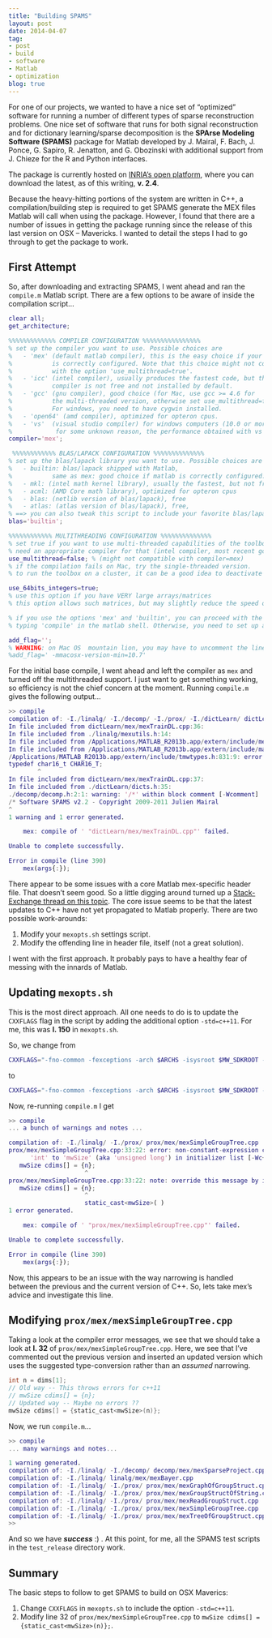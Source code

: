 ```yaml
---
title: "Building SPAMS"
layout: post
date: 2014-04-07
tag: 
- post
- build
- software
- Matlab
- optimization
blog: true
---
```


For one of our projects, we wanted to have a nice set of “optimized” software for running a number of different types of sparse reconstruction problems. One nice set of software that runs for both signal reconstruction and for dictionary learning/sparse decomposition is the **SPArse Modeling Software (SPAMS)** package for Matlab developed by J. Mairal, F. Bach, J. Ponce, G. Sapiro, R. Jenatton, and G. Obozinski with additional support from J. Chieze for the R and Python interfaces.

The package is currently hosted on [INRIA’s open platform](http://spams-devel.gforge.inria.fr), where you can download the latest, as of this writing, **v. 2.4**.

Because the heavy-hitting portions of the system are written in C++, a compilation/building step is required to get SPAMS generate the MEX files Matlab will call when using the package. However, I found that there are a number of issues in getting the package running since the release of this last version on OSX – Mavericks. I wanted to detail the steps I had to go through to get the package to work.

## First Attempt
So, after downloading and extracting SPAMS, I went ahead and ran the `compile.m` Matlab script. There are a few options to be aware of inside the compilation script...

```matlab
clear all;
get_architecture;

%%%%%%%%%%%%% COMPILER CONFIGURATION %%%%%%%%%%%%%%%%
% set up the compiler you want to use. Possible choices are
%   - 'mex' (default matlab compiler), this is the easy choice if your matlab
%           is correctly configured. Note that this choice might not compatible
%           with the option 'use_multithread=true'. 
%   - 'icc' (intel compiler), usually produces the fastest code, but the
%           compiler is not free and not installed by default.
%   - 'gcc' (gnu compiler), good choice (for Mac, use gcc >= 4.6 for
%           the multi-threaded version, otherwise set use_multithread=false).
%           For windows, you need to have cygwin installed.
%   - 'open64' (amd compiler), optimized for opteron cpus.
%   - 'vs'  (visual studio compiler) for windows computers (10.0 or more is recommended)
%            for some unknown reason, the performance obtained with vs is poor compared to icc/gcc
compiler='mex';

 %%%%%%%%%%%% BLAS/LAPACK CONFIGURATION %%%%%%%%%%%%%%
% set up the blas/lapack library you want to use. Possible choices are
%   - builtin: blas/lapack shipped with Matlab, 
%           same as mex: good choice if matlab is correctly configured.
%   - mkl: (intel math kernel library), usually the fastest, but not free.
%   - acml: (AMD Core math library), optimized for opteron cpus
%   - blas: (netlib version of blas/lapack), free
%   - atlas: (atlas version of blas/lapack), free,
% ==> you can also tweak this script to include your favorite blas/lapack library
blas='builtin';

%%%%%%%%%%%% MULTITHREADING CONFIGURATION %%%%%%%%%%%%%%
% set true if you want to use multi-threaded capabilities of the toolbox. You
% need an appropriate compiler for that (intel compiler, most recent gcc, or visual studio pro)
use_multithread=false; % (might not compatible with compiler=mex)
% if the compilation fails on Mac, try the single-threaded version.
% to run the toolbox on a cluster, it can be a good idea to deactivate this

use_64bits_integers=true;
% use this option if you have VERY large arrays/matrices 
% this option allows such matrices, but may slightly reduce the speed of the computations.

% if you use the options 'mex' and 'builtin', you can proceed with the compilation by
% typing 'compile' in the matlab shell. Otherwise, you need to set up a few path below.

add_flag='';
% WARNING: on Mac OS  mountain lion, you may have to uncomment the line
%add_flag=' -mmacosx-version-min=10.7'
```

For the initial base compile, I went ahead and left the compiler as `mex` and turned off the multithreaded support. I just want to get something working, so efficiency is not the chief concern at the moment. Running `compile.m` gives the following output...

```matlab
>> compile
compilation of: -I./linalg/ -I./decomp/ -I./prox/ -I./dictLearn/ dictLearn/mex/mexTrainDL.cpp
In file included from dictLearn/mex/mexTrainDL.cpp:36:
In file included from ./linalg/mexutils.h:14:
In file included from /Applications/MATLAB_R2013b.app/extern/include/mex.h:58:
In file included from /Applications/MATLAB_R2013b.app/extern/include/matrix.h:252:
/Applications/MATLAB_R2013b.app/extern/include/tmwtypes.h:831:9: error: unknown type name 'char16_t'
typedef char16_t CHAR16_T;
        ^
In file included from dictLearn/mex/mexTrainDL.cpp:37:
In file included from ./dictLearn/dicts.h:35:
./decomp/decomp.h:2:1: warning: '/*' within block comment [-Wcomment]
/* Software SPAMS v2.2 - Copyright 2009-2011 Julien Mairal 
^
1 warning and 1 error generated.

    mex: compile of ' "dictLearn/mex/mexTrainDL.cpp"' failed.

Unable to complete successfully.

Error in compile (line 390)
    mex(args{:});
```

There appear to be some issues with a core Matlab mex-specific header file. That doesn’t seem good. So a little digging around turned up a [Stack-Exchange thread on this topic](http://stackoverflow.com/questions/22367516/mex-compile-error-unknown-type-name-char16-t). The core issue seems to be that the latest updates to C++ have not yet propagated to Matlab properly. There are two possible work-arounds:

1. Modify your `mexopts.sh` settings script.
2. Modify the offending line in header file, itself (not a great solution).

I went with the first approach. It probably pays to have a healthy fear of messing with the innards of Matlab.

## Updating `mexopts.sh`

This is the most direct approach. All one needs to do is to update the `CXXFLAGS` flag in the script by adding the additional option `-std=c++11`. For me, this was **l. 150** in `mexopts.sh`.

So, we change from

```bash
CXXFLAGS="-fno-common -fexceptions -arch $ARCHS -isysroot $MW_SDKROOT -mmacosx-version-min=$MACOSX_DEPLOYMENT_TARGET"
```

to

```bash
CXXFLAGS="-fno-common -fexceptions -arch $ARCHS -isysroot $MW_SDKROOT -mmacosx-version-min=$MACOSX_DEPLOYMENT_TARGET -std=c++11"
```

Now, re-running `compile.m` I get

```matlab
>> compile
... a bunch of warnings and notes ...

compilation of: -I./linalg/ -I./prox/ prox/mex/mexSimpleGroupTree.cpp
prox/mex/mexSimpleGroupTree.cpp:33:22: error: non-constant-expression cannot be narrowed from type
      'int' to 'mwSize' (aka 'unsigned long') in initializer list [-Wc++11-narrowing]
   mwSize cdims[] = {n};
                     ^
prox/mex/mexSimpleGroupTree.cpp:33:22: note: override this message by inserting an explicit cast
   mwSize cdims[] = {n};
                     ^
                     static_cast<mwSize>( )
1 error generated.

    mex: compile of ' "prox/mex/mexSimpleGroupTree.cpp"' failed.

Unable to complete successfully.

Error in compile (line 390)
    mex(args{:});
```

Now, this appears to be an issue with the way narrowing is handled between the previous and the current version of C++. So, lets take mex’s advice and investigate this line.

## Modifying `prox/mex/mexSimpleGroupTree.cpp`

Taking a look at the compiler error messages, we see that we should take a look at **l. 32** of `prox/mex/mexSimpleGroupTree.cpp`. Here, we see that I’ve commented out the previous version and inserted an updated version which uses the suggested type-conversion rather than an *assumed* narrowing.

```c
int n = dims[1];
// Old way -- This throws errors for c++11
// mwSize cdims[] = {n};
// Updated way -- Maybe no errors ??
mwSize cdims[] = {static_cast<mwSize>(n)};
```

Now, we run `compile.m`...

```matlab
>> compile
... many warnings and notes...

1 warning generated.
compilation of: -I./linalg/ -I./decomp/ decomp/mex/mexSparseProject.cpp
compilation of: -I./linalg/ linalg/mex/mexBayer.cpp
compilation of: -I./linalg/ -I./prox/ prox/mex/mexGraphOfGroupStruct.cpp
compilation of: -I./linalg/ -I./prox/ prox/mex/mexGroupStructOfString.cpp
compilation of: -I./linalg/ -I./prox/ prox/mex/mexReadGroupStruct.cpp
compilation of: -I./linalg/ -I./prox/ prox/mex/mexSimpleGroupTree.cpp
compilation of: -I./linalg/ -I./prox/ prox/mex/mexTreeOfGroupStruct.cpp
>> 
```

And so we have ***success*** :) . At this point, for me, all the SPAMS test scripts in the `test_release` directory work.

## Summary

The basic steps to follow to get SPAMS to build on OSX Maverics:

1. Change `CXXFLAGS` in `mexopts.sh` to include the option `-std=c++11`.
2. Modify line 32 of `prox/mex/mexSimpleGroupTree.cpp` to `mwSize cdims[] = {static_cast<mwSize>(n)};`.
